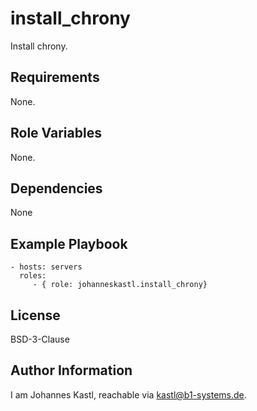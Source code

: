 install_chrony
=========

Install chrony.

Requirements
------------

None.

Role Variables
--------------

None.

Dependencies
------------

None

Example Playbook
----------------

    - hosts: servers
      roles:
         - { role: johanneskastl.install_chrony}

License
-------

BSD-3-Clause

Author Information
------------------

I am Johannes Kastl, reachable via kastl@b1-systems.de.
